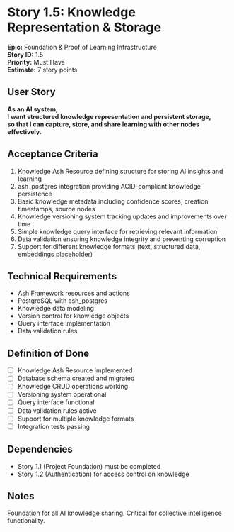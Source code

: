 # Story 1.5: Knowledge Representation & Storage

**Epic:** Foundation & Proof of Learning Infrastructure  
**Story ID:** 1.5  
**Priority:** Must Have  
**Estimate:** 7 story points  

## User Story
**As an AI system,**  
**I want structured knowledge representation and persistent storage,**  
**so that I can capture, store, and share learning with other nodes effectively.**

## Acceptance Criteria
1. Knowledge Ash Resource defining structure for storing AI insights and learning
2. ash_postgres integration providing ACID-compliant knowledge persistence
3. Basic knowledge metadata including confidence scores, creation timestamps, source nodes
4. Knowledge versioning system tracking updates and improvements over time
5. Simple knowledge query interface for retrieving relevant information
6. Data validation ensuring knowledge integrity and preventing corruption
7. Support for different knowledge formats (text, structured data, embeddings placeholder)

## Technical Requirements
- Ash Framework resources and actions
- PostgreSQL with ash_postgres
- Knowledge data modeling
- Version control for knowledge objects
- Query interface implementation
- Data validation rules

## Definition of Done
- [ ] Knowledge Ash Resource implemented
- [ ] Database schema created and migrated
- [ ] Knowledge CRUD operations working
- [ ] Versioning system operational
- [ ] Query interface functional
- [ ] Data validation rules active
- [ ] Support for multiple knowledge formats
- [ ] Integration tests passing

## Dependencies
- Story 1.1 (Project Foundation) must be completed
- Story 1.2 (Authentication) for access control on knowledge

## Notes
Foundation for all AI knowledge sharing. Critical for collective intelligence functionality.
